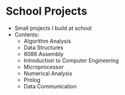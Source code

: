 # School Projects
- Small projects I build at school
- Contents: 
    - Algorithm Analysis
    - Data Structures
    - 8086 Assembly
    - Introduction to Computer Engineering
    - Microprocessor
    - Numerical Analysis
    - Prolog
    - Data Communication

